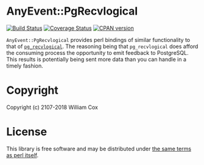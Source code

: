 AnyEvent::PgRecvlogical
=======================

[![Build Status](https://travis-ci.org/mydimension/AnyEvent-PgRecvlogical.svg?branch=master)](https://travis-ci.org/mydimension/AnyEvent-PgRecvlogical)
[![Coverage Status](https://coveralls.io/repos/github/mydimension/AnyEvent-PgRecvlogical/badge.svg?branch=master)](https://coveralls.io/github/mydimension/AnyEvent-PgRecvlogical?branch=master)
[![CPAN version](https://badge.fury.io/pl/AnyEvent-PgRecvlogical@2x.png)](https://badge.fury.io/pl/AnyEvent-PgRecvlogical)

`AnyEvent::PgRecvlogical` provides perl bindings of similar functionality to that of
[`pg_recvlogical`](https://www.postgresql.org/docs/current/static/app-pgrecvlogical.html).
The reasoning being that `pg_recvlogical` does afford the consuming process the opportunity to emit feedback to
PostgreSQL. This results is potentially being sent more data than you can handle in a timely fashion.

Copyright
=========

Copyright (c) 2107-2018 William Cox

License
=======

This library is free software and may be distributed under [the same terms as perl itself](http://dev.perl.org/licenses/).
